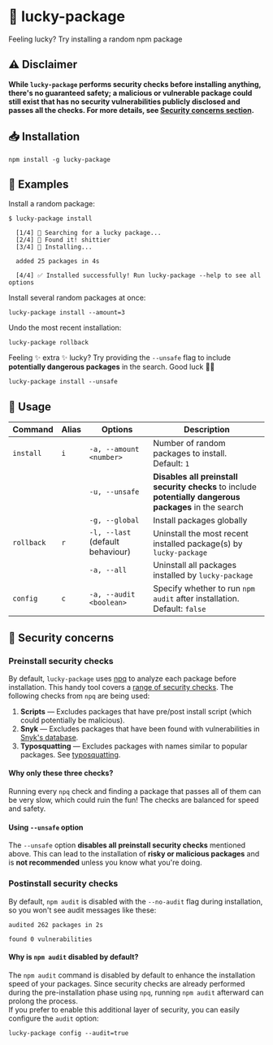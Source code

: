 # 🎁 lucky-package

Feeling lucky? Try installing a random npm package

## ⚠️ Disclaimer

**While `lucky-package` performs security checks before installing anything, there's no guaranteed safety; a malicious
or vulnerable package could still exist that has no security vulnerabilities publicly disclosed and passes all the
checks. For more details, see [Security concerns section](#-security-concerns).**

## 📥 Installation

```shell
npm install -g lucky-package
```

## 🧐 Examples

Install a random package:

```console
$ lucky-package install

  [1/4] 🔎 Searching for a lucky package...
  [2/4] 🎉 Found it! shittier
  [3/4] 🚀 Installing...
  
  added 25 packages in 4s
  
  [4/4] ✅ Installed successfully! Run lucky-package --help to see all options
```

Install several random packages at once:

```shell
lucky-package install --amount=3
```

Undo the most recent installation:

```shell
lucky-package rollback
```

Feeling ✨ extra ✨ lucky? Try providing the `--unsafe` flag to include **potentially dangerous packages** in the search.
Good luck 🙂🙏

```shell
lucky-package install --unsafe
```

## 📖 Usage

| Command    | Alias | Options                          | Description                                                                                             |
|------------|-------|----------------------------------|---------------------------------------------------------------------------------------------------------|
| `install`  | `i`   | `-a, --amount <number>`          | Number of random packages to install. <br/> Default: `1`                                                |
|            |       | `-u, --unsafe`                   | **Disables all preinstall security checks** to include **potentially dangerous packages** in the search |
|            |       | `-g, --global`                   | Install packages globally                                                                               |
| `rollback` | `r`   | `-l, --last` (default behaviour) | Uninstall the most recent installed package(s) by `lucky-package`                                       |
|            |       | `-a, --all`                      | Uninstall all packages installed by `lucky-package`                                                     |
| `config`   | `c`   | `-a, --audit <boolean>`          | Specify whether to run `npm audit` after installation. <br> Default: `false`                            |

## 👮 Security concerns

### Preinstall security checks

By default, `lucky-package` uses [npq](https://github.com/lirantal/npq/) to analyze each package before installation.
This handy tool covers a [range of security checks](https://github.com/lirantal/npq/#marshalls). The following checks
from `npq` are being used:

1. **Scripts** — Excludes packages that have pre/post install script (which could potentially be malicious).
2. **Snyk** — Excludes packages that have been found with vulnerabilities
   in [Snyk's database](https://security.snyk.io/).
3. **Typosquatting** — Excludes packages with names similar to popular packages.
   See [typosquatting](https://docs.npmjs.com/threats-and-mitigations#by-typosquatting--dependency-confusion).

#### Why only these three checks?

Running every `npq` check and finding a package that passes all of them can be very slow, which could ruin the fun! The
checks are balanced for speed and safety.

#### Using `--unsafe` option

The `--unsafe` option **disables all preinstall security checks** mentioned above. This can lead to the installation of
**risky or malicious packages** and is **not recommended** unless you know what you're doing.

### Postinstall security checks

By default, `npm audit` is disabled with the `--no-audit` flag during installation, so you won't see audit messages like
these:

```console
audited 262 packages in 2s

found 0 vulnerabilities
```

#### Why is `npm audit` disabled by default?

The `npm audit` command is disabled by default to enhance the installation speed of your packages. Since security checks
are already performed during the pre-installation phase using `npq`, running `npm audit` afterward can
prolong the process. <br>
If you prefer to enable this additional layer of security, you can easily configure the `audit` option:

```shell
lucky-package config --audit=true
```
